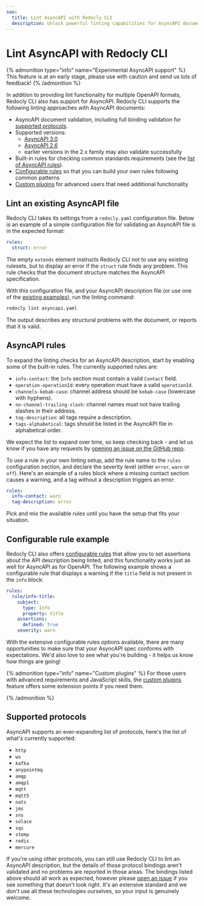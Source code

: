 ```yaml
---
seo:
  title: Lint AsyncAPI with Redocly CLI
  description: Unlock powerful linting capabilities for AsyncAPI documents. Use the Redocly CLI to enforce basic validation, configure rules, or even build custom plugins for AsyncAPI.
---
```


# Lint AsyncAPI with Redocly CLI

{% admonition type="info" name="Experimental AsyncAPI support" %}
This feature is at an early stage, please use with caution and send us lots of feedback!
{% /admonition %}

In addition to providing lint functionality for multiple OpenAPI formats, Redocly CLI also has support for AsyncAPI.
Redocly CLI supports the following linting approaches with AsyncAPI documents:

- AsyncAPI document validation, including full binding validation for [supported protocols](#supported-protocols).
- Supported versions:
  - [AsyncAPI 3.0](https://www.asyncapi.com/docs/reference/specification/v3.0.0)
  - [AsyncAPI 2.6](https://v2.asyncapi.com/docs/reference/specification/v2.6.0)
  - earlier versions in the 2.x family may also validate successfully
- Built-in rules for checking common standards requirements (see the [list of AsyncAPI rules](#asyncapi-rules)).
- [Configurable rules](../rules/configurable-rules.md) so that you can build your own rules following common patterns
- [Custom plugins](../custom-plugins/index.md) for advanced users that need additional functionality

## Lint an existing AsyncAPI file

Redocly CLI takes its settings from a `redocly.yaml` configuration file.
Below is an example of a simple configuration file for validating an AsyncAPI file is in the expected format:

```yaml
rules:
  struct: error
```

The empty `extends` element instructs Redocly CLI not to use any existing rulesets, but to display an error if the `struct` rule finds any problem.
This rule checks that the document structure matches the AsyncAPI specification.

With this configuration file, and your AsyncAPI description file (or use one of the [existing examples](https://github.com/asyncapi/spec/tree/master/examples)), run the linting command:

```sh
redocly lint asyncapi.yaml
```

The output describes any structural problems with the document, or reports that it is valid.

## AsyncAPI rules

To expand the linting checks for an AsyncAPI description, start by enabling some of the built-in rules.
The currently supported rules are:

- `info-contact`: the `Info` section must contain a valid `Contact` field.
- `operation-operationId`: every operation must have a valid `operationId`.
- `channels-kebab-case`: channel address should be `kebab-case` (lowercase with hyphens).
- `no-channel-trailing-slash`: channel names must not have trailing slashes in their address.
- `tag-description`: all tags require a description.
- `tags-alphabetical`: tags should be listed in the AsyncAPI file in alphabetical order.

We expect the list to expand over time, so keep checking back - and let us know if you have any requests by [opening an issue on the GitHub repo](https://github.com/Redocly/redocly-cli/issues).

To use a rule in your own linting setup, add the rule name to the `rules` configuration section, and declare the severity level (either `error`, `warn` or `off`).
Here's an example of a rules block where a missing contact section causes a warning, and a tag without a description triggers an error:

```yaml
rules:
  info-contact: warn
  tag-description: error
```

Pick and mix the available rules until you have the setup that fits your situation.

## Configurable rule example

Redocly CLI also offers [configurable rules](../rules/configurable-rules.md) that allow you to set assertions about the API description being linted, and this functionality works just as well for AsyncAPI as for OpenAPI.
The following example shows a configurable rule that displays a warning if the `title` field is not present in the `info` block:

```yaml
rules:
  rule/info-title:
    subject:
      type: Info
      property: title
    assertions:
      defined: true
    severity: warn
```

With the extensive configurable rules options available, there are many opportunities to make sure that your AsyncAPI spec conforms with expectations. We'd also love to see what you're building - it helps us know how things are going!

{% admonition type="info" name="Custom plugins" %}
For those users with advanced requirements and JavaScript skills, the [custom plugins](../custom-plugins/index.md) feature offers some extension points if you need them.

{% /admonition %}

## Supported protocols

AsyncAPI supports an ever-expanding list of protocols, here's the list of what's currently supported:

- `http`
- `ws`
- `kafka`
- `anypointmq`
- `amqp`
- `amqp1`
- `mqtt`
- `mqtt5`
- `nats`
- `jms`
- `sns`
- `solace`
- `sqs`
- `stomp`
- `redis`
- `mercure`

If you're using other protocols, you can still use Redocly CLI to lint an AsyncAPI description, but the details of those protocol bindings aren't validated and no problems are reported in those areas.
The bindings listed above should all work as expected, however please [open an issue](https://github.com/Redocly/redocly-cli/issues) if you see something that doesn't look right.
It's an extensive standard and we don't use all these technologies ourselves, so your input is genuinely welcome.
